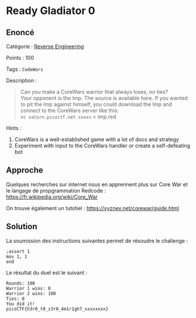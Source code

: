 # Ready Gladiator 0

## Enoncé
Catégorie : [Reverse Engineering](../)

Points : 100

Tags : `CodeWars`

Description :
> Can you make a CoreWars warrior that always loses, no ties?  
> Your opponent is the Imp. The source is available here. If you wanted to pit the Imp against himself, you could download the Imp and connect to the CoreWars server like this:  
> `nc saturn.picoctf.net xxxxx` < imp.red

Hints :
1. CoreWars is a well-established game with a lot of docs and strategy
2. Experiment with input to the CoreWars handler or create a self-defeating bot


## Approche

Quelques recherches sur internet nous en apprennent plus sur Core War et le langage de propgrammation Redcode : https://fr.wikipedia.org/wiki/Core_War

On trouve également un tutotiel : https://vyznev.net/corewar/guide.html


## Solution

La soumission des instructions suivantes permet de résoudre le challenge :
```
;assert 1
mov 1, 1
end
```

Le résultat du duel est le suivant :
```
Rounds: 100
Warrior 1 wins: 0
Warrior 2 wins: 100
Ties: 0
You did it!
picoCTF{h3r0_t0_z3r0_4m1r1gh7_xxxxxxxx}
```
